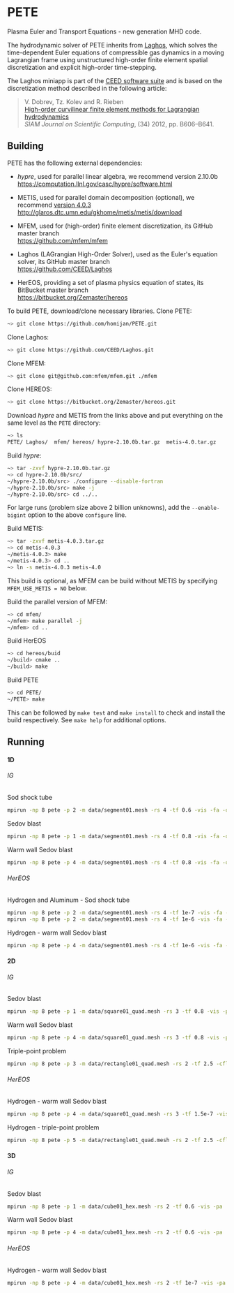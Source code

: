 # PETE
Plasma Euler and Transport Equations - new generation MHD code.

The hydrodynamic solver of PETE inherits from [Laghos](https://github.com/CEED/Laghos), 
which solves the time-dependent Euler equations of compressible gas dynamics 
in a moving Lagrangian frame using unstructured high-order finite element 
spatial discretization and explicit high-order time-stepping.

The Laghos miniapp is part of the [CEED software suite](http://ceed.exascaleproject.org/software) and is based on the discretization method described in 
the following article:

> V. Dobrev, Tz. Kolev and R. Rieben <br>
> [High-order curvilinear finite element methods for Lagrangian hydrodynamics](https://doi.org/10.1137/120864672) <br>
> *SIAM Journal on Scientific Computing*, (34) 2012, pp. B606–B641.

## Building

PETE has the following external dependencies:

- *hypre*, used for parallel linear algebra, we recommend version 2.10.0b<br>
   https://computation.llnl.gov/casc/hypre/software.html

-  METIS, used for parallel domain decomposition (optional), we recommend [version 4.0.3](http://glaros.dtc.umn.edu/gkhome/fetch/sw/metis/OLD/metis-4.0.3.tar.gz) <br>
   http://glaros.dtc.umn.edu/gkhome/metis/metis/download

- MFEM, used for (high-order) finite element discretization, its GitHub master branch <br>
  https://github.com/mfem/mfem

- Laghos (LAGrangian High-Order Solver), used as the Euler's equation solver, its GitHub master branch <br>
  https://github.com/CEED/Laghos

- HerEOS, providing a set of plasma physics equation of states, its BitBucket master branch <br>
  https://bitbucket.org/Zemaster/hereos

To build PETE, download/clone necessary libraries.
Clone PETE:
```sh
~> git clone https://github.com/homijan/PETE.git
```
Clone Laghos:
```sh
~> git clone https://github.com/CEED/Laghos.git
```
Clone MFEM:
```sh
~> git clone git@github.com:mfem/mfem.git ./mfem
```
Clone HEREOS:
```sh
~> git clone https://bitbucket.org/Zemaster/hereos.git
```
Download *hypre* and METIS from the links above
and put everything on the same level as the `PETE` directory:
```sh
~> ls
PETE/ Laghos/  mfem/ hereos/ hypre-2.10.0b.tar.gz  metis-4.0.tar.gz
```

Build *hypre*:
```sh
~> tar -zxvf hypre-2.10.0b.tar.gz
~> cd hypre-2.10.0b/src/
~/hypre-2.10.0b/src> ./configure --disable-fortran
~/hypre-2.10.0b/src> make -j
~/hypre-2.10.0b/src> cd ../..
```
For large runs (problem size above 2 billion unknowns), add the
`--enable-bigint` option to the above `configure` line.

Build METIS:
```sh
~> tar -zxvf metis-4.0.3.tar.gz
~> cd metis-4.0.3
~/metis-4.0.3> make
~/metis-4.0.3> cd ..
~> ln -s metis-4.0.3 metis-4.0
```
This build is optional, as MFEM can be build without METIS by specifying
`MFEM_USE_METIS = NO` below.

Build the parallel version of MFEM:
```sh
~> cd mfem/
~/mfem> make parallel -j
~/mfem> cd ..
```

Build HerEOS
```sh
~> cd hereos/buid
~/build> cmake ..
~/build> make
```

Build PETE
```sh
~> cd PETE/
~/PETE> make
```
This can be followed by `make test` and `make install` to check and install the
build respectively. See `make help` for additional options.

## Running

#### 1D

###### IG

Sod shock tube
```sh
mpirun -np 8 pete -p 2 -m data/segment01.mesh -rs 4 -tf 0.6 -vis -fa -ot 3 -ok 4
```

Sedov blast
```sh
mpirun -np 8 pete -p 1 -m data/segment01.mesh -rs 4 -tf 0.8 -vis -fa -ot 3 -ok 4
```

Warm wall Sedov blast
```sh
mpirun -np 8 pete -p 4 -m data/segment01.mesh -rs 4 -tf 0.8 -vis -fa -ot 3 -ok 4
```


###### HerEOS

Hydrogen and Aluminum - Sod shock tube
```sh
mpirun -np 8 pete -p 2 -m data/segment01.mesh -rs 4 -tf 1e-7 -vis -fa -heos
mpirun -np 8 pete -p 2 -m data/segment01.mesh -rs 4 -tf 1e-6 -vis -fa -heos -mn Al
```

Hydrogen - warm wall Sedov blast
```sh
mpirun -np 8 pete -p 4 -m data/segment01.mesh -rs 4 -tf 1e-6 -vis -fa -ot 3 -ok 4 -heos -mn H
```


#### 2D

###### IG

Sedov blast
```sh
mpirun -np 8 pete -p 1 -m data/square01_quad.mesh -rs 3 -tf 0.8 -vis -pa -ot 2 -ok 3
```

Warm wall Sedov blast
```sh
mpirun -np 8 pete -p 4 -m data/square01_quad.mesh -rs 3 -tf 0.8 -vis -pa -ot 1 -ok 2
```

Triple-point problem
```sh
mpirun -np 8 pete -p 3 -m data/rectangle01_quad.mesh -rs 2 -tf 2.5 -cfl 0.025 -vis -pa
```


###### HerEOS

Hydrogen - warm wall Sedov blast
```sh
mpirun -np 8 pete -p 4 -m data/square01_quad.mesh -rs 3 -tf 1.5e-7 -vis -pa -ot 1 -ok 2 -heos -mn H
```

Hydrogen - triple-point problem
```sh
mpirun -np 8 pete -p 5 -m data/rectangle01_quad.mesh -rs 2 -tf 2.5 -cfl 0.025 -vis -pa -heos -mn H
```


#### 3D

###### IG

Sedov blast
```sh
mpirun -np 8 pete -p 1 -m data/cube01_hex.mesh -rs 2 -tf 0.6 -vis -pa
```

Warm wall Sedov blast
```sh
mpirun -np 8 pete -p 4 -m data/cube01_hex.mesh -rs 2 -tf 0.6 -vis -pa
```


###### HerEOS

Hydrogen - warm wall Sedov blast
```sh
mpirun -np 8 pete -p 4 -m data/cube01_hex.mesh -rs 2 -tf 1e-7 -vis -pa -heos -mn H
```

